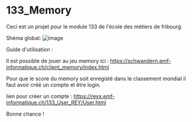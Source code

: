 # 133_Memory

Ceci est un projet pour le module 133 de l'école des métiers de fribourg.

Shéma global:
![image](https://user-images.githubusercontent.com/123940171/236188121-a7cdff45-9852-4712-adfd-84bbff7a68c9.png)

Guide d'utilisation :

Il est possible de jouer au jeu memory ici : https://schwandern.emf-informatique.ch/client_memory/index.html

Pour que le score du memory soit enregisté dans le classement mondial il faut avoir créé un compte et être login.

lien pour créer un compte : https://reyx.emf-informatique.ch/133_User_REY/User.html

Bonne chance !

